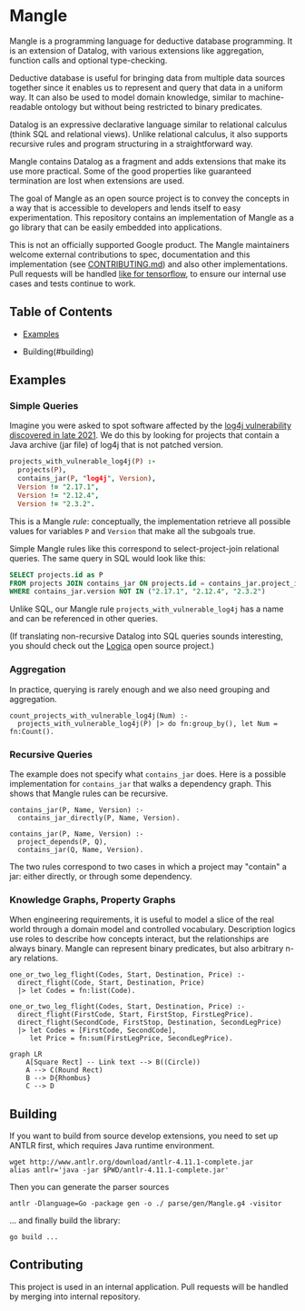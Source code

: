 # Mangle

Mangle is a programming language for deductive database programming. It
is an extension of Datalog, with various extensions like aggregation, function
calls and optional type-checking.

Deductive database is useful for bringing data from multiple data sources
together since it enables us to represent and query that data in a uniform way.
It can also be used to model domain knowledge, similar to machine-readable
ontology but without being restricted to binary predicates.

Datalog is an expressive declarative language similar to relational calculus
(think SQL and relational views). Unlike relational calculus, it also supports
recursive rules and program structuring in a straightforward way.

Mangle contains Datalog as a fragment and adds extensions that make its use
more practical. Some of the good properties like guaranteed termination are
lost when extensions are used.

The goal of Mangle as an open source project is to convey the concepts in
a way that is accessible to developers and lends itself to easy experimentation.
This repository contains an implementation of Mangle as a go library that can be
easily embedded into applications.

This is not an officially supported Google product. The Mangle maintainers
welcome external contributions to spec, documentation and this
implementation (see [CONTRIBUTING.md](CONTRIBUTING.md)) and also other
implementations. Pull requests will be handled [like for tensorflow](https://github.com/tensorflow/tensorflow/blob/master/CONTRIBUTING.md),
to ensure our internal use cases and tests continue to work.

## Table of Contents
- [Examples](#examples)
<!-- - Installation(#installation) -->
- Building(#building)

## Examples

### Simple Queries

Imagine you were asked to spot software affected by the
[log4j vulnerability discovered in late 2021](https://www.cisa.gov/uscert/apache-log4j-vulnerability-guidance).
We do this by looking for projects that contain a Java archive (jar file) of
log4j that is not patched version.

```prolog
projects_with_vulnerable_log4j(P) :-
  projects(P),
  contains_jar(P, "log4j", Version),
  Version != "2.17.1",
  Version != "2.12.4",
  Version != "2.3.2".
```

This is a Mangle *rule*: conceptually, the implementation retrieve all
possible values for variables `P` and `Version` that make all the subgoals true.

Simple Mangle rules like this correspond to select-project-join relational
queries. The same query in SQL would look like this:

```sql
SELECT projects.id as P
FROM projects JOIN contains_jar ON projects.id = contains_jar.project_id
WHERE contains_jar.version NOT IN ("2.17.1", "2.12.4", "2.3.2")
```

Unlike SQL, our Mangle rule `projects_with_vulnerable_log4j` has a name
and can be referenced in other queries.

(If translating non-recursive Datalog into SQL queries sounds interesting, you
should check out the [Logica](https://logica.dev/) open source project.)

### Aggregation

In practice, querying is rarely enough and we also need grouping and
aggregation.

```
count_projects_with_vulnerable_log4j(Num) :-
  projects_with_vulnerable_log4j(P) |> do fn:group_by(), let Num = fn:Count().
```

### Recursive Queries

The example does not specify what `contains_jar` does. Here is a possible
implementation for `contains_jar` that walks a dependency graph.
This shows that Mangle rules can be recursive. 

```
contains_jar(P, Name, Version) :-
  contains_jar_directly(P, Name, Version).

contains_jar(P, Name, Version) :-
  project_depends(P, Q),
  contains_jar(Q, Name, Version).
```

The two rules correspond to two cases in which a project may "contain" a jar:
either directly, or through some dependency.

### Knowledge Graphs, Property Graphs

When engineering requirements, it is useful to model a slice of the real world 
through a domain model and controlled vocabulary. Description logics use
roles to describe how concepts interact, but the relationships are always
binary. Mangle can represent binary predicates, but also arbitrary n-ary relations.

```
one_or_two_leg_flight(Codes, Start, Destination, Price) :-
  direct_flight(Code, Start, Destination, Price)
  |> let Codes = fn:list(Code).

one_or_two_leg_flight(Codes, Start, Destination, Price) :-
  direct_flight(FirstCode, Start, FirstStop, FirstLegPrice).
  direct_flight(SecondCode, FirstStop, Destination, SecondLegPrice)
  |> let Codes = [FirstCode, SecondCode],
     let Price = fn:sum(FirstLegPrice, SecondLegPrice).
```

```mermaid
graph LR
    A[Square Rect] -- Link text --> B((Circle))
    A --> C(Round Rect)
    B --> D{Rhombus}
    C --> D
```

<!--
## Installation

Mangle has an implementation as a library in Go that can be embedded in
your application. It also comes with a very simple interpreter shell.
(editorial note: we'll verify these after source is on github)

```
go get github.com/google/mangle
go run mangle/interpreter/main (TODO:check this??)
```
-->

## Building

If you want to build from source develop extensions, you need to set up 
ANTLR first, which requires Java runtime environment.

```
wget http://www.antlr.org/download/antlr-4.11.1-complete.jar
alias antlr='java -jar $PWD/antlr-4.11.1-complete.jar'
```

Then you can generate the parser sources
```
antlr -Dlanguage=Go -package gen -o ./ parse/gen/Mangle.g4 -visitor
```

... and finally build the library:
```
go build ...
```

## Contributing

This project is used in an internal application. Pull requests will
be handled by merging into internal repository.
